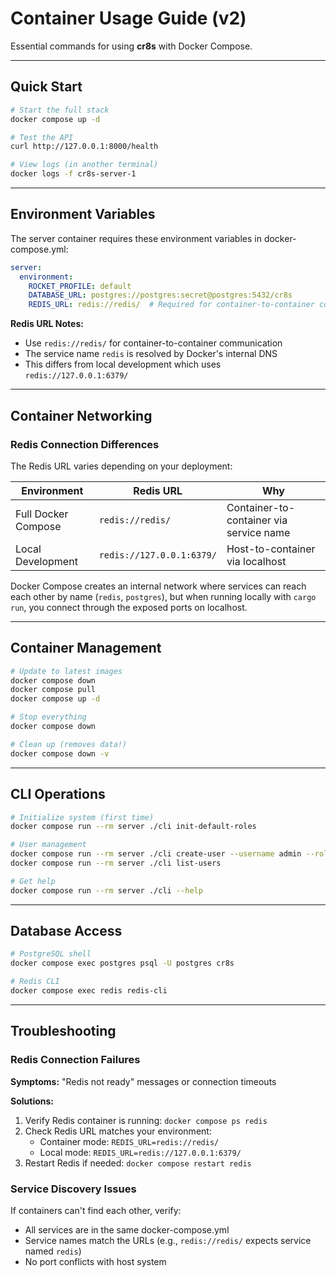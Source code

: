# Container Usage Guide (v2)

Essential commands for using **cr8s** with Docker Compose.

---

## Quick Start

```bash
# Start the full stack
docker compose up -d

# Test the API
curl http://127.0.0.1:8000/health

# View logs (in another terminal)
docker logs -f cr8s-server-1
```

---

## Environment Variables

The server container requires these environment variables in docker-compose.yml:

```yaml
server:
  environment:
    ROCKET_PROFILE: default
    DATABASE_URL: postgres://postgres:secret@postgres:5432/cr8s
    REDIS_URL: redis://redis/  # Required for container-to-container communication
```

**Redis URL Notes:**
- Use `redis://redis/` for container-to-container communication
- The service name `redis` is resolved by Docker's internal DNS
- This differs from local development which uses `redis://127.0.0.1:6379/`

---

## Container Networking

### Redis Connection Differences

The Redis URL varies depending on your deployment:

| Environment | Redis URL | Why |
|-------------|-----------|-----|
| Full Docker Compose | `redis://redis/` | Container-to-container via service name |
| Local Development | `redis://127.0.0.1:6379/` | Host-to-container via localhost |

Docker Compose creates an internal network where services can reach each other by name (`redis`, `postgres`), but when running locally with `cargo run`, you connect through the exposed ports on localhost.

---

## Container Management

```bash
# Update to latest images
docker compose down
docker compose pull  
docker compose up -d

# Stop everything
docker compose down

# Clean up (removes data!)
docker compose down -v
```

---

## CLI Operations

```bash
# Initialize system (first time)
docker compose run --rm server ./cli init-default-roles

# User management
docker compose run --rm server ./cli create-user --username admin --roles admin
docker compose run --rm server ./cli list-users

# Get help
docker compose run --rm server ./cli --help
```

---

## Database Access

```bash
# PostgreSQL shell
docker compose exec postgres psql -U postgres cr8s

# Redis CLI
docker compose exec redis redis-cli
```

---

## Troubleshooting

### Redis Connection Failures

**Symptoms:** "Redis not ready" messages or connection timeouts

**Solutions:**
1. Verify Redis container is running: `docker compose ps redis`
2. Check Redis URL matches your environment:
   - Container mode: `REDIS_URL=redis://redis/`
   - Local mode: `REDIS_URL=redis://127.0.0.1:6379/`
3. Restart Redis if needed: `docker compose restart redis`

### Service Discovery Issues

If containers can't find each other, verify:
- All services are in the same docker-compose.yml
- Service names match the URLs (e.g., `redis://redis/` expects service named `redis`)
- No port conflicts with host system